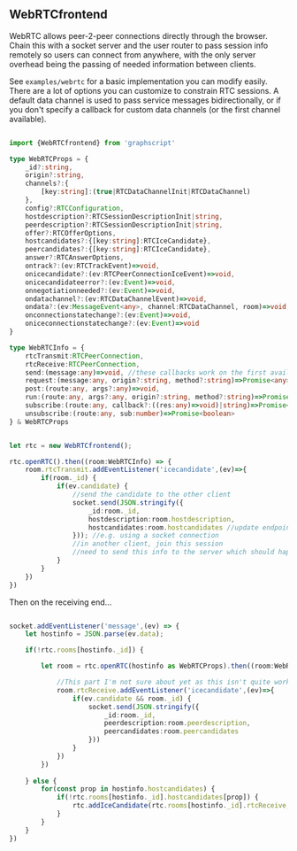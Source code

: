 ## WebRTCfrontend

WebRTC allows peer-2-peer connections directly through the browser. Chain this with a socket server and the user router to pass session info remotely so users can connect from anywhere, with the only server overhead being the passing of needed information between clients. 

See `examples/webrtc` for a basic implementation you can modify easily. There are a lot of options you can customize to constrain RTC sessions. A default data channel is used to pass service messages bidirectionally, or if you don't specify a callback for custom data channels (or the first channel available).

```ts

import {WebRTCfrontend} from 'graphscript'

type WebRTCProps = {
    _id?:string,
    origin?:string,
    channels?:{
        [key:string]:(true|RTCDataChannelInit|RTCDataChannel)
    },
    config?:RTCConfiguration,
    hostdescription?:RTCSessionDescriptionInit|string,
    peerdescription?:RTCSessionDescriptionInit|string,
    offer?:RTCOfferOptions,
    hostcandidates?:{[key:string]:RTCIceCandidate},
    peercandidates?:{[key:string]:RTCIceCandidate},
    answer?:RTCAnswerOptions,
    ontrack?:(ev:RTCTrackEvent)=>void,
    onicecandidate?:(ev:RTCPeerConnectionIceEvent)=>void,
    onicecandidateerror?:(ev:Event)=>void,
    onnegotiationneeded?:(ev:Event)=>void,
    ondatachannel?:(ev:RTCDataChannelEvent)=>void,
    ondata?:(ev:MessageEvent<any>, channel:RTCDataChannel, room)=>void,
    onconnectionstatechange?:(ev:Event)=>void,
    oniceconnectionstatechange?:(ev:Event)=>void
}

type WebRTCInfo = {
    rtcTransmit:RTCPeerConnection,
    rtcReceive:RTCPeerConnection,
    send:(message:any)=>void, //these callbacks work on the first available data channel to call to other webrtc services
    request:(message:any, origin?:string, method?:string)=>Promise<any>,
    post:(route:any, args?:any)=>void,
    run:(route:any, args?:any, origin?:string, method?:string)=>Promise<any>,
    subscribe:(route:any, callback?:((res:any)=>void)|string)=>Promise<number>,
    unsubscribe:(route:any, sub:number)=>Promise<boolean>
} & WebRTCProps


let rtc = new WebRTCfrontend();

rtc.openRTC().then((room:WebRTCInfo) => {
    room.rtcTransmit.addEventListener('icecandidate',(ev)=>{
        if(room._id) {
            if(ev.candidate) {
                //send the candidate to the other client
                socket.send(JSON.stringify({
                    _id:room._id,
                    hostdescription:room.hostdescription,
                    hostcandidates:room.hostcandidates //update endpoint with all of the host candidates
                })); //e.g. using a socket connection 
                //in another client, join this session
                //need to send this info to the server which should happen automatically via the userupdateloop
            }
        }
    })
})

```

Then on the receiving end...
```ts

socket.addEventListener('message',(ev) => {
    let hostinfo = JSON.parse(ev.data);

    if(!rtc.rooms[hostinfo._id]) {

        let room = rtc.openRTC(hostinfo as WebRTCProps).then((room:WebRTCInfo) => {

            //This part I'm not sure about yet as this isn't quite working...
            room.rtcReceive.addEventListener('icecandidate',(ev)=>{
                if(ev.candidate && room._id) {
                    socket.send(JSON.stringify({
                        _id:room._id,
                        peerdescription:room.peerdescription,
                        peercandidates:room.peercandidates
                    }))
                }
            })
        })
        
    } else {
        for(const prop in hostinfo.hostcandidates) {
            if(!rtc.rooms[hostinfo._id].hostcandidates[prop]) {
                rtc.addIceCandidate(rtc.rooms[hostinfo._id].rtcReceive, hostinfo.hostcandidates[prop])
            }
        }
    }
})


```